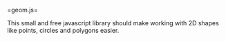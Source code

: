 =geom.js=

This small and free javascript library should make working with 2D shapes like
points, circles and polygons easier.
